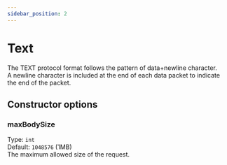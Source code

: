 ```yaml
---
sidebar_position: 2
---
```


# Text
The TEXT protocol format follows the pattern of data+newline character.  
A newline character is included at the end of each data packet to indicate the end of the packet.  

## Constructor options
### maxBodySize
Type: `int`  
Default: `1048576` (1MB)  
The maximum allowed size of the request.  
